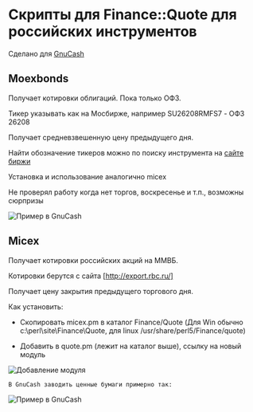 Скрипты для Finance::Quote для российских инструментов
======================================================

Сделано для [GnuCash](http://www.gnucash.org/)

Moexbonds
---------

Получает котировки облигаций. Пока только ОФЗ.

Тикер указывать как на Мосбирже, например SU26208RMFS7 - ОФЗ 26208

Получает средневзвешенную цену предыдущего дня.

Найти обозначение тикеров можно по поиску инструмента на [сайте биржи](http://www.moex.com)

Установка и использование аналогично micex

Не проверял работу когда нет торгов, воскресенье и т.п., возможны сюрпризы

![Пример в GnuCash](../master/pic/moexbonds-example.png)

Micex
-----

Получает котировки российских акций на ММВБ.

Котировки берутся с сайта [http://export.rbc.ru/]

Получает цену закрытия предыдущего торгового дня.

Как установить:

* Скопировать micex.pm в каталог Finance/Quote (Для Win обычно c:\perl\site\Finance\Quote, для linux /usr/share/perl5/Finance/quote)

* Добавить в quote.pm (лежит на каталог выше), ссылку на новый модуль

![Добавление модуля](../master/pic/quote-add.gif)

    В GnuCash заводить ценные бумаги примерно так:

![Пример в GnuCash](../master/pic/gnucash-sample.gif)
